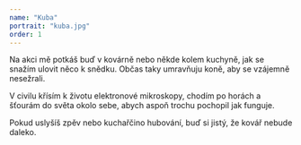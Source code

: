 ```yaml
---
name: "Kuba"
portrait: "kuba.jpg"
order: 1
---
```

Na akci mě potkáš buď v kovárně nebo někde kolem kuchyně, jak se snažím ulovit něco k snědku. Občas taky umravňuju koně, aby se vzájemně nesežrali.

V civilu křísím k životu elektronové mikroskopy, chodím po horách a šťourám do světa okolo sebe, abych aspoň trochu pochopil jak funguje.

Pokud uslyšíš zpěv nebo kuchařčino hubování, buď si jistý, že kovář nebude daleko.
